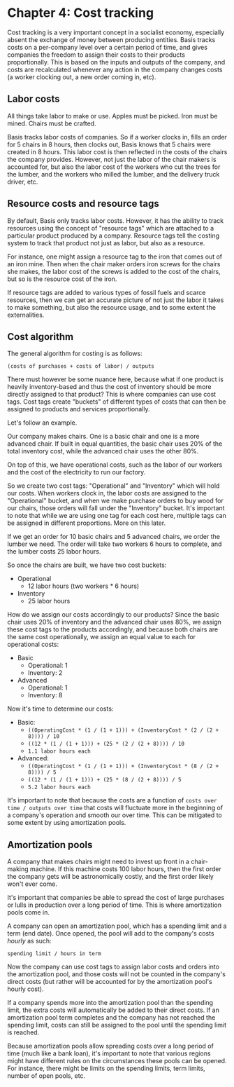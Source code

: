 # Chapter 4: Cost tracking

Cost tracking is a very important concept in a socialist economy, especially absent the exchange of money between producing entities. Basis tracks costs on a per-company level over a certain period of time, and gives companies the freedom to assign their costs to their products proportionally. This is based on the inputs and outputs of the company, and costs are recalculated whenever any action in the company changes costs (a worker clocking out, a new order coming in, etc).

## Labor costs

All things take labor to make or use. Apples must be picked. Iron must be mined. Chairs must be crafted.

Basis tracks labor costs of companies. So if a worker clocks in, fills an order for 5 chairs in 8 hours, then clocks out, Basis knows that 5 chairs were created in 8 hours. This labor cost is then reflected in the costs of the chairs the company provides. However, not just the labor of the chair makers is accounted for, but also the labor cost of the workers who cut the trees for the lumber, and the workers who milled the lumber, and the delivery truck driver, etc.

## Resource costs and resource tags

By default, Basis only tracks labor costs. However, it has the ability to track resources using the concept of "resource tags" which are attached to a particular product produced by a company. Resource tags tell the costing system to track that product not just as labor, but also as a resource.

For instance, one might assign a resource tag to the iron that comes out of an iron mine. Then when the chair maker orders iron screws for the chairs she makes, the labor cost of the screws is added to the cost of the chairs, but so is the resource cost of the iron.

If resource tags are added to various types of fossil fuels and scarce resources, then we can get an accurate picture of not just the labor it takes to make something, but also the resource usage, and to some extent the externalities.

## Cost algorithm

The general algorithm for costing is as follows:

```
(costs of purchases + costs of labor) / outputs
```

There must however be some nuance here, because what if one product is heavily inventory-based and thus the cost of inventory should be more directly assigned to that product? This is where companies can use cost tags. Cost tags create "buckets" of different types of costs that can then be assigned to products and services proportionally.

Let's follow an example. 

Our company makes chairs. One is a basic chair and one is a more advanced chair. If built in equal quantities, the basic chair uses 20% of the total inventory cost, while the advanced chair uses the other 80%.

On top of this, we have operational costs, such as the labor of our workers and the cost of the electricity to run our factory.

So we create two cost tags: "Operational" and "Inventory" which will hold our costs. When workers clock in, the labor costs are assigned to the "Operational" bucket, and when we make purchase orders to buy wood for our chairs, those orders will fall under the "Inventory" bucket. It's important to note that while we are using one tag for each cost here, multiple tags can be assigned in different proportions. More on this later.

If we get an order for 10 basic chairs and 5 advanced chairs, we order the lumber we need. The order will take two workers 6 hours to complete, and the lumber costs 25 labor hours.

So once the chairs are built, we have two cost buckets:

- Operational
  - 12 labor hours (two workers * 6 hours)
- Inventory 
  - 25 labor hours

How do we assign our costs accordingly to our products? Since the basic chair uses 20% of inventory and the advanced chair uses 80%, we assign these cost tags to the products accordingly, and because both chairs are the same cost operationally, we assign an equal value to each for operational costs:

- Basic
  - Operational: 1
  - Inventory: 2
- Advanced
  - Operational: 1
  - Inventory: 8

Now it's time to determine our costs:

- Basic:
  - `((OperatingCost * (1 / (1 + 1))) + (InventoryCost * (2 / (2 + 8)))) / 10`
  - `((12 * (1 / (1 + 1))) + (25 * (2 / (2 + 8)))) / 10`
  - `1.1 labor hours each`
- Advanced:
  - `((OperatingCost * (1 / (1 + 1))) + (InventoryCost * (8 / (2 + 8)))) / 5`
  - `((12 * (1 / (1 + 1))) + (25 * (8 / (2 + 8)))) / 5`
  - `5.2 labor hours each`

It's important to note that because the costs are a function of `costs over time / outputs over time` that costs will fluctuate more in the beginning of a company's operation and smooth our over time. This can be mitigated to some extent by using amortization pools.

## Amortization pools

A company that makes chairs might need to invest up front in a chair-making machine. If this machine costs 100 labor hours, then the first order the company gets will be astronomically costly, and the first order likely won't ever come.

It's important that companies be able to spread the cost of large purchases or lulls in production over a long period of time. This is where amortization pools come in.

A company can open an amortization pool, which has a spending limit and a term (end date). Once opened, the pool will add to the company's costs *hourly* as such:

```
spending limit / hours in term
```

Now the company can use cost tags to assign labor costs and orders into the amortization pool, and those costs will not be counted in the company's direct costs (but rather will be accounted for by the amortization pool's hourly cost).

If a company spends more into the amortization pool than the spending limit, the extra costs will automatically be added to their direct costs. If an amortization pool term completes and the company has not reached the spending limit, costs can still be assigned to the pool until the spending limit is reached.

Because amortization pools allow spreading costs over a long period of time (much like a bank loan), it's important to note that various regions might have different rules on the circumstances these pools can be opened. For instance, there might be limits on the spending limits, term limits, number of open pools, etc.






